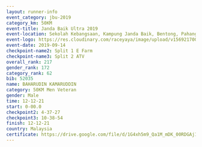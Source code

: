 ```yaml
---
layout: runner-info 
event_category: jbu-2019 
category_km: 50KM 
event-title: Janda Baik Ultra 2019
event-location: Sekolah Kebangsaan, Kampung Janda Baik, Bentong, Pahang, Malaysia 
event-logo: https://res.cloudinary.com/raceyaya/image/upload/v1569217009/logo/janda-baik_vch1pc.jpg 
event-date: 2019-09-14 
checkpoint-name2: Split 1 E Farm 
checkpoint-name3: Split 2 ATV 
overall_rank: 217
gender_rank: 172
category_rank: 62
bib: 52035
name: BAHARUDIN KAMARUDDIN
category: 50KM Men Veteran
gender: Male
time: 12-12-21
start: 0-00.0
checkpoint2: 4-37-27
checkpoint3: 10-38-54
finish: 12-12-21
country: Malaysia
certificate: https://drive.google.com/file/d/1G4xh5m9_Qa1M_mDK_00RDGAj1lCBp_zJ/view?usp=sharing
---
```

